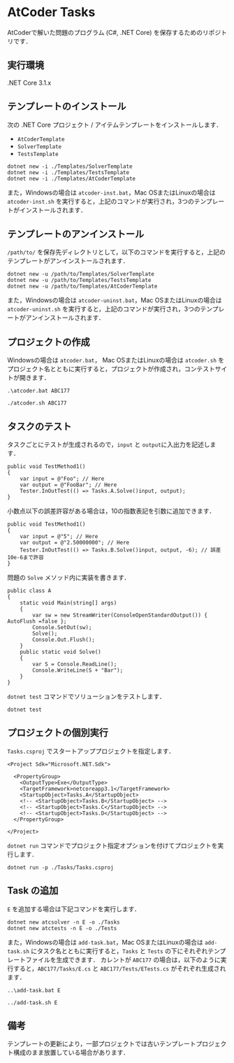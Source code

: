 # AtCoder Tasks

AtCoderで解いた問題のプログラム (C#, .NET Core) を保存するためのリポジトリです．

## 実行環境

.NET Core 3.1.x

## テンプレートのインストール

次の .NET Core プロジェクト / アイテムテンプレートをインストールします．

- `AtCoderTemplate`
- `SolverTemplate`
- `TestsTemplate`

```
dotnet new -i ./Templates/SolverTemplate
dotnet new -i ./Templates/TestsTemplate
dotnet new -i ./Templates/AtCoderTemplate
```

また，Windowsの場合は `atcoder-inst.bat`，Mac OSまたはLinuxの場合は `atcoder-inst.sh` を実行すると，上記のコマンドが実行され，3つのテンプレートがインストールされます．

## テンプレートのアンインストール

`/path/to/` を保存先ディレクトリとして，以下のコマンドを実行すると，上記のテンプレートがアンインストールされます．

```
dotnet new -u /path/to/Templates/SolverTemplate
dotnet new -u /path/to/Templates/TestsTemplate
dotnet new -u /path/to/Templates/AtCoderTemplate
```

また，Windowsの場合は `atcoder-uninst.bat`，Mac OSまたはLinuxの場合は `atcoder-uninst.sh` を実行すると，上記のコマンドが実行され，3つのテンプレートがアンインストールされます．

## プロジェクトの作成


Windowsの場合は `atcoder.bat`， Mac OSまたはLinuxの場合は `atcoder.sh` をプロジェクト名とともに実行すると，プロジェクトが作成され，コンテストサイトが開きます．

```
.\atcoder.bat ABC177
```

```
./atcoder.sh ABC177
```

## タスクのテスト

タスクごとにテストが生成されるので，`input` と `output`に入出力を記述します．

```
public void TestMethod1()
{
    var input = @"Foo"; // Here
    var output = @"FooBar"; // Here
    Tester.InOutTest(() => Tasks.A.Solve()input, output);
}
```

小数点以下の誤差許容がある場合は，10の指数表記を引数に追加できます．

```
public void TestMethod1()
{
    var input = @"5"; // Here
    var output = @"2.50000000"; // Here
    Tester.InOutTest(() => Tasks.B.Solve()input, output, -6); // 誤差10e-6まで許容
}
```

問題の `Solve` メソッド内に実装を書きます．
```
public class A
{
    static void Main(string[] args)
    {
        var sw = new StreamWriter(ConsoleOpenStandardOutput()) { AutoFlush =false };
        Console.SetOut(sw);
        Solve();
        Console.Out.Flush();
    }
    public static void Solve()
    {
        var S = Console.ReadLine();
        Console.WriteLine(S + "Bar");
    }
}
```

`dotnet test` コマンドでソリューションをテストします．

```
dotnet test
```

## プロジェクトの個別実行

`Tasks.csproj` でスタートアッププロジェクトを指定します．

```
<Project Sdk="Microsoft.NET.Sdk">

  <PropertyGroup>
    <OutputType>Exe</OutputType>
    <TargetFramework>netcoreapp3.1</TargetFramework>
    <StartupObject>Tasks.A</StartupObject>
    <!-- <StartupObject>Tasks.B</StartupObject> -->
    <!-- <StartupObject>Tasks.C</StartupObject> -->
    <!-- <StartupObject>Tasks.D</StartupObject> -->
  </PropertyGroup>

</Project>

```

`dotnet run` コマンドでプロジェクト指定オプションを付けてプロジェクトを実行します．

```
dotnet run -p ./Tasks/Tasks.csproj
```

## Task の追加

`E` を追加する場合は下記コマンドを実行します．

```
dotnet new atcsolver -n E -o ./Tasks
dotnet new atctests -n E -o ./Tests
```

また，Windowsの場合は `add-task.bat`，Mac OSまたはLinuxの場合は `add-task.sh` にタスク名とともに実行すると，`Tasks` と `Tests` の下にそれぞれテンプレートファイルを生成できます．
カレントが `ABC177` の場合は，以下のように実行すると，`ABC177/Tasks/E.cs` と `ABC177/Tests/ETests.cs` がそれぞれ生成されます．

```
..\add-task.bat E
```

```
../add-task.sh E
```

## 備考

テンプレートの更新により，一部プロジェクトでは古いテンプレートプロジェクト構成のまま放置している場合があります．

